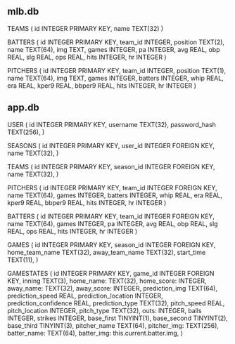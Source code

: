 ## mlb.db 
TEAMS (
    id INTEGER PRIMARY KEY,
    name TEXT(32)
)

BATTERS (
    id INTEGER PRIMARY KEY,
    team_id INTEGER,
    position TEXT(2),
    name TEXT(64),
    img TEXT,
    games INTEGER,
    pa INTEGER,
    avg REAL,
    obp REAL,
    slg REAL,
    ops REAL,
    hits INTEGER,
    hr INTEGER
)

PITCHERS (
    id INTEGER PRIMARY KEY,
    team_id INTEGER,
    position TEXT(1),
    name TEXT(64),
    img TEXT,
    games INTEGER,
    batters INTEGER,
    whip REAL,
    era REAL,
    kper9 REAL,
    bbper9 REAL,
    hits INTEGER,
    hr INTEGER
)

## app.db
USER (
    id INTEGER PRIMARY KEY,
    username TEXT(32),
    password_hash TEXT(256),
)

SEASONS (
    id INTEGER PRIMARY KEY,
    user_id INTEGER FOREIGN KEY,
    name TEXT(32),
)

TEAMS (
    id INTEGER PRIMARY KEY,
    season_id INTEGER FOREIGN KEY,
    name TEXT(32),
)

PITCHERS (
    id INTEGER PRIMARY KEY,
    team_id INTEGER FOREIGN KEY,
    name TEXT(64),
    games INTEGER,
    batters INTEGER,
    whip REAL,
    era REAL,
    kper9 REAL,
    bbper9 REAL,
    hits INTEGER,
    hr INTEGER
)

BATTERS (
    id INTEGER PRIMARY KEY,
    team_id INTEGER FOREIGN KEY,
    name TEXT(64),
    games INTEGER,
    pa INTEGER,
    avg REAL,
    obp REAL,
    slg REAL,
    ops REAL,
    hits INTEGER,
    hr INTEGER
)

GAMES (
    id INTEGER PRIMARY KEY,
    season_id INTEGER FOREIGN KEY,
    home_team_name TEXT(32),
    away_team_name TEXT(32),
    start_time TEXT(11),
)

GAMESTATES (
    id INTEGER PRIMARY KEY,
    game_id INTEGER FOREIGN KEY,
    inning TEXT(3),
    home_name: TEXT(32),
    home_score: INTEGER,
    away_name: TEXT(32),
    away_score: INTEGER,
    prediction_img TEXT(64),
    prediction_speed REAL,
    prediction_location INTEGER,
    prediction_confidence REAL,
    prediction_type TEXT(32),
    pitch_speed REAL,
    pitch_location INTEGER,
    pitch_type TEXT(32),
    outs: INTEGER,
    balls INTEGER,
    strikes INTEGER,
    base_first TINYINT(1),
    base_second TINYINT(2),
    base_third TINYINT(3),
    pitcher_name TEXT(64),
    pitcher_img: TEXT(256),
    batter_name: TEXT(64),
    batter_img: this.current.batter.img,
)